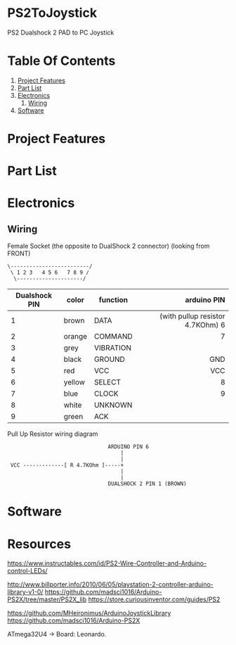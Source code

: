 # PS2ToJoystick
PS2 Dualshock 2 PAD to PC Joystick

# Table Of Contents

1. [Project Features](#project-features)
2. [Part List](#part-list)
3. [Electronics](#electronics)
    1. [Wiring](#wiring)
4. [Software](#software)
    
# Project Features

# Part List

# Electronics

## Wiring


Female Socket (the opposite to DualShock 2 connector) (looking from FRONT)
```
\-------------------------/
 \ 1 2 3   4 5 6   7 8 9 /
  \---------------------/
```

|Dualshock PIN   |color   |function |                      arduino PIN|
|----------------|--------|---------|--------------------------------:|
|1               |brown   |DATA     | (with pullup resistor 4.7KOhm) 6|    
|2               |orange  |COMMAND  |                                7|    
|3               |grey    |VIBRATION|                                 |    
|4               |black   |GROUND   |                              GND|    
|5               |red     |VCC      |                              VCC|    
|6               |yellow  |SELECT   |                                8|    
|7               |blue    |CLOCK    |                                9|    
|8               |white   |UNKNOWN  |                                 |    
|9               |green   |ACK      |                                 |    


Pull Up Resistor wiring diagram

```
                                ARDUINO PIN 6
                                    |
                                    |
 VCC -------------[ R 4.7KOhm ]-----+
                                    |
                                    |
                                DUALSHOCK 2 PIN 1 (BROWN)
```



# Software



# Resources

https://www.instructables.com/id/PS2-Wire-Controller-and-Arduino-control-LEDs/

http://www.billporter.info/2010/06/05/playstation-2-controller-arduino-library-v1-0/
https://github.com/madsci1016/Arduino-PS2X/tree/master/PS2X_lib
https://store.curiousinventor.com/guides/PS2

https://github.com/MHeironimus/ArduinoJoystickLibrary
https://github.com/madsci1016/Arduino-PS2X

ATmega32U4 -> Board: Leonardo.
